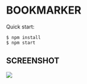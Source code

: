 # BOOKMARKER

Quick start:

```
$ npm install
$ npm start
````


## SCREENSHOT


![](Screenshot(18).png)

